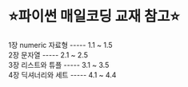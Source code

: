 # ⭐파이썬 매일코딩 교재 참고⭐

1장 numeric 자료형  ----- 1.1 ~ 1.5 \
2장 문자열          ----- 2.1 ~ 2.5 \
3장 리스트와 튜플   ----- 3.1 ~ 3.5 \
4장 딕셔너리와 세트 ----- 4.1 ~ 4.4
